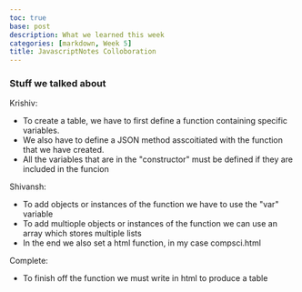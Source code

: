 ```yaml
---
toc: true
base: post
description: What we learned this week
categories: [markdown, Week 5]
title: JavascriptNotes Colloboration
---
```

### Stuff we talked about

Krishiv:
- To create a table, we have to first define a function containing specific variables.
- We also have to define a JSON method asscoitiated with the function that we have created.
- All the variables that are in the "constructor" must be defined if they are included in the funcion


Shivansh:
- To add objects or instances of the function we have to use the "var" variable 
- To add multiople objects or instances of the function we can use an array which stores multiple lists
- In the end we also set a html function, in my case compsci.html

Complete:
- To finish off the function we must write in html to produce a table